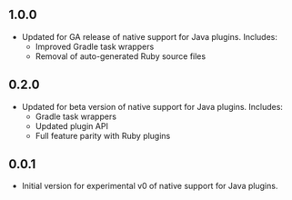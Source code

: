 ## 1.0.0
- Updated for GA release of native support for Java plugins. Includes:
  - Improved Gradle task wrappers
  - Removal of auto-generated Ruby source files 

## 0.2.0
- Updated for beta version of native support for Java plugins. Includes:
  - Gradle task wrappers
  - Updated plugin API
  - Full feature parity with Ruby plugins

## 0.0.1
- Initial version for experimental v0 of native support for Java plugins.

